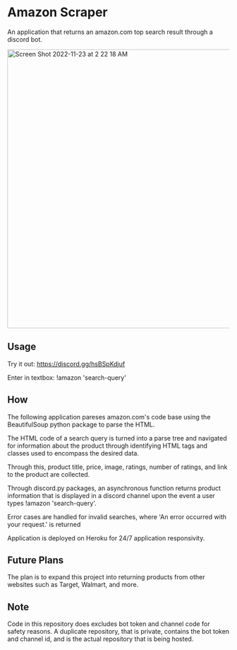 # Amazon Scraper

An application that returns an amazon.com top search result through a discord bot.

<img width="631" alt="Screen Shot 2022-11-23 at 2 22 18 AM" src="https://user-images.githubusercontent.com/69515228/203491338-679093f1-6787-4108-a42f-337fa257d105.png">

## Usage

Try it out: https://discord.gg/hsBSpKdjuf

Enter in textbox: !amazon 'search-query'


## How

The following application pareses amazon.com's code base using the BeautifulSoup python package to parse the HTML.

The HTML code of a search query is turned into a parse tree and navigated for information about the product through identifying HTML tags and classes used to encompass the desired data.

Through this, product title, price, image, ratings, number of ratings, and link to the product are collected.

Through discord.py packages, an asynchronous function returns product information that is displayed in a discord channel upon the event a user types !amazon 'search-query'.
  
Error cases are handled for invalid searches, where 'An error occurred with your request.' is returned
  
Application is deployed on Heroku for 24/7 application responsivity.

## Future Plans
  
The plan is to expand this project into returning products from other websites such as Target, Walmart, and more.

## Note

Code in this repository does excludes bot token and channel code for safety reasons. A duplicate repository, that is private, contains the bot token and channel id, and is the actual repository that is being hosted.
